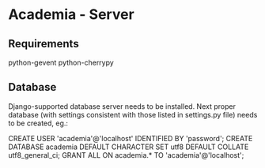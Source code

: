 Academia - Server
=================

Requirements
------------

python-gevent
python-cherrypy

Database
--------

Django-supported database server needs to be installed.
Next proper database (with settings consistent with those listed in settings.py file)
needs to be created, eg.:

CREATE USER 'academia'@'localhost' IDENTIFIED BY 'password';
CREATE DATABASE academia DEFAULT CHARACTER SET utf8 DEFAULT COLLATE utf8_general_ci;
GRANT ALL ON academia.* TO 'academia'@'localhost';
